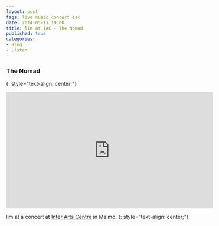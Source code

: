 ```yaml
---
layout: post
tags: live music concert iac
date: 2014-05-11 19:00
title: lim at IAC - The Nomad
published: true
categories:
- Blog
- Listen
---
```


### The Nomad
{: style="text-align: center;"}

<div align="center">
<iframe width="560" height="315" src="https://www.youtube.com/embed/M7az_2go198" frameborder="0" allowfullscreen></iframe>
</div>

lim at a concert at [Inter Arts Centre](http://www.iac.lu.se/) in Malmö.
{: style="text-align: center;"}
